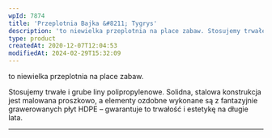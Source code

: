 ```yaml
---
wpId: 7874
title: 'Przeplotnia Bajka &#8211; Tygrys'
description: 'to niewielka przeplotnia na place zabaw. Stosujemy trwałe i grube liny polipropylenowe. Solidna, stalowa konstrukcja jest malowana proszkowo, a elementy ozdobne wykonane są z fantazyjnie grawerowanych płyt HDPE – gwarantuje to trwałość i estetykę na długie lata.'
type: product
createdAt: 2020-12-07T12:04:53
modifiedAt: 2024-02-29T15:32:09
---
```



to niewielka przeplotnia na place zabaw.

Stosujemy trwałe i grube liny polipropylenowe. Solidna, stalowa konstrukcja jest malowana proszkowo, a elementy ozdobne wykonane są z fantazyjnie grawerowanych płyt HDPE – gwarantuje to trwałość i estetykę na długie lata.

* * *